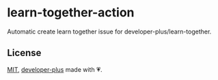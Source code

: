 # learn-together-action

Automatic create learn together issue for developer-plus/learn-together.

## License

[MIT](./LICENSE), [developer-plus](https://github.com/developer-plus) made with 💗.
